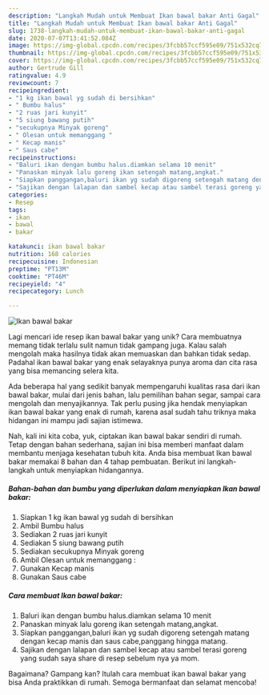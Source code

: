 ```yaml
---
description: "Langkah Mudah untuk Membuat Ikan bawal bakar Anti Gagal"
title: "Langkah Mudah untuk Membuat Ikan bawal bakar Anti Gagal"
slug: 1738-langkah-mudah-untuk-membuat-ikan-bawal-bakar-anti-gagal
date: 2020-07-07T13:41:52.084Z
image: https://img-global.cpcdn.com/recipes/3fcbb57ccf595e09/751x532cq70/ikan-bawal-bakar-foto-resep-utama.jpg
thumbnail: https://img-global.cpcdn.com/recipes/3fcbb57ccf595e09/751x532cq70/ikan-bawal-bakar-foto-resep-utama.jpg
cover: https://img-global.cpcdn.com/recipes/3fcbb57ccf595e09/751x532cq70/ikan-bawal-bakar-foto-resep-utama.jpg
author: Gertrude Gill
ratingvalue: 4.9
reviewcount: 7
recipeingredient:
- "1 kg ikan bawal yg sudah di bersihkan"
- " Bumbu halus"
- "2 ruas jari kunyit"
- "5 siung bawang putih"
- "secukupnya Minyak goreng"
- " Olesan untuk memanggang "
- " Kecap manis"
- " Saus cabe"
recipeinstructions:
- "Baluri ikan dengan bumbu halus.diamkan selama 10 menit"
- "Panaskan minyak lalu goreng ikan setengah matang,angkat."
- "Siapkan panggangan,baluri ikan yg sudah digoreng setengah matang dengan kecap manis dan saus cabe,panggang hingga matang."
- "Sajikan dengan lalapan dan sambel kecap atau sambel terasi goreng yang sudah saya share di resep sebelum nya ya mom."
categories:
- Resep
tags:
- ikan
- bawal
- bakar

katakunci: ikan bawal bakar 
nutrition: 168 calories
recipecuisine: Indonesian
preptime: "PT13M"
cooktime: "PT46M"
recipeyield: "4"
recipecategory: Lunch

---
```



![Ikan bawal bakar](https://img-global.cpcdn.com/recipes/3fcbb57ccf595e09/751x532cq70/ikan-bawal-bakar-foto-resep-utama.jpg)

Lagi mencari ide resep ikan bawal bakar yang unik? Cara membuatnya memang tidak terlalu sulit namun tidak gampang juga. Kalau salah mengolah maka hasilnya tidak akan memuaskan dan bahkan tidak sedap. Padahal ikan bawal bakar yang enak selayaknya punya aroma dan cita rasa yang bisa memancing selera kita.

Ada beberapa hal yang sedikit banyak mempengaruhi kualitas rasa dari ikan bawal bakar, mulai dari jenis bahan, lalu pemilihan bahan segar, sampai cara mengolah dan menyajikannya. Tak perlu pusing jika hendak menyiapkan ikan bawal bakar yang enak di rumah, karena asal sudah tahu triknya maka hidangan ini mampu jadi sajian istimewa.




Nah, kali ini kita coba, yuk, ciptakan ikan bawal bakar sendiri di rumah. Tetap dengan bahan sederhana, sajian ini bisa memberi manfaat dalam membantu menjaga kesehatan tubuh kita. Anda bisa membuat Ikan bawal bakar memakai 8 bahan dan 4 tahap pembuatan. Berikut ini langkah-langkah untuk menyiapkan hidangannya.

<!--inarticleads1-->

##### Bahan-bahan dan bumbu yang diperlukan dalam menyiapkan Ikan bawal bakar:

1. Siapkan 1 kg ikan bawal yg sudah di bersihkan
1. Ambil  Bumbu halus
1. Sediakan 2 ruas jari kunyit
1. Sediakan 5 siung bawang putih
1. Sediakan secukupnya Minyak goreng
1. Ambil  Olesan untuk memanggang :
1. Gunakan  Kecap manis
1. Gunakan  Saus cabe




<!--inarticleads2-->

##### Cara membuat Ikan bawal bakar:

1. Baluri ikan dengan bumbu halus.diamkan selama 10 menit
1. Panaskan minyak lalu goreng ikan setengah matang,angkat.
1. Siapkan panggangan,baluri ikan yg sudah digoreng setengah matang dengan kecap manis dan saus cabe,panggang hingga matang.
1. Sajikan dengan lalapan dan sambel kecap atau sambel terasi goreng yang sudah saya share di resep sebelum nya ya mom.




Bagaimana? Gampang kan? Itulah cara membuat ikan bawal bakar yang bisa Anda praktikkan di rumah. Semoga bermanfaat dan selamat mencoba!
